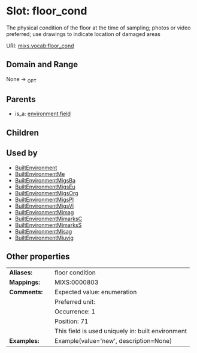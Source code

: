 
# Slot: floor_cond


The physical condition of the floor at the time of sampling; photos or video preferred; use drawings to indicate location of damaged areas

URI: [mixs.vocab:floor_cond](https://w3id.org/mixs/vocab/floor_cond)


## Domain and Range

None ->  <sub>OPT</sub> 

## Parents

 *  is_a: [environment field](environment_field.md)

## Children


## Used by

 * [BuiltEnvironment](BuiltEnvironment.md)
 * [BuiltEnvironmentMe](BuiltEnvironmentMe.md)
 * [BuiltEnvironmentMigsBa](BuiltEnvironmentMigsBa.md)
 * [BuiltEnvironmentMigsEu](BuiltEnvironmentMigsEu.md)
 * [BuiltEnvironmentMigsOrg](BuiltEnvironmentMigsOrg.md)
 * [BuiltEnvironmentMigsPl](BuiltEnvironmentMigsPl.md)
 * [BuiltEnvironmentMigsVi](BuiltEnvironmentMigsVi.md)
 * [BuiltEnvironmentMimag](BuiltEnvironmentMimag.md)
 * [BuiltEnvironmentMimarksC](BuiltEnvironmentMimarksC.md)
 * [BuiltEnvironmentMimarksS](BuiltEnvironmentMimarksS.md)
 * [BuiltEnvironmentMisag](BuiltEnvironmentMisag.md)
 * [BuiltEnvironmentMiuvig](BuiltEnvironmentMiuvig.md)

## Other properties

|  |  |  |
| --- | --- | --- |
| **Aliases:** | | floor condition |
| **Mappings:** | | MIXS:0000803 |
| **Comments:** | | Expected value: enumeration |
|  | | Preferred unit:  |
|  | | Occurrence: 1 |
|  | | Position: 71 |
|  | | This field is used uniquely in: built environment |
| **Examples:** | | Example(value='new', description=None) |

